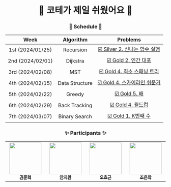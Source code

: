 <h1 align="center"> 🌟 코테가 제일 쉬웠어요 🌟 </h1>

<h3 align="center"> 📆 Schedule 📆 </h3>

<div align="center">

|Week|Algorithm|Problems|
|:-:|:-:|:-:|
|1st (2024/01/25)|Recursion|[☑️ Silver 2. 신나는 함수 실행](https://www.acmicpc.net/problem/9184)|
|2nd (2024/02/01)|Dijkstra|[☑️ Gold 2. 인간 대포](https://www.acmicpc.net/problem/10473)|
|3rd (2024/02/08)|MST|[☑️ Gold 4. 최소 스패닝 트리](https://www.acmicpc.net/problem/1197)|
|4th (2024/02/15)|Data Structure|[☑️ Gold 4. 스카이라인 쉬운거](https://www.acmicpc.net/problem/1863)|
|5th (2024/02/22)|Greedy|[☑️ Gold 5. 배](https://www.acmicpc.net/problem/1092)|
|6th (2024/02/29)|Back Tracking|[☑️ Gold 4. 월드컵](https://www.acmicpc.net/problem/6987)|
|7th (2024/03/07)|Binary Search|[☑️ Gold 1. K번째 수](https://www.acmicpc.net/problem/1300)|

</div>

<h3 align="center"> ✨ Participants ✨ </h3>

<table align='center'>
    <tbody>
        <tr>
            <td align="center" valign="top" width="14.28%"><a href="https://github.com/tree-jhk"><img src="https://avatars.githubusercontent.com/u/97151660?v=4" width="100px;"/><br/><sub><b>권준혁</b></sub></a><br/></td>
            <td align="center" valign="top" width="14.28%"><a href="https://github.com/synoti21"><img src="https://avatars.githubusercontent.com/u/58936172?v=4" width="100px;"/><br/><sub><b>안지완</b></sub></a><br/></td>
            <td align="center" valign="top" width="14.28%"><a href="https://github.com/Zerohertz"><img src="https://avatars.githubusercontent.com/u/42334717?v=4" width="100px;"/><br/><sub><b>오효근</b></sub></a><br/></td>
            <td align="center" valign="top" width="14.28%"><a href="https://github.com/choeunhak"><img src="https://avatars.githubusercontent.com/u/59510736?v=4" width="100px;"/><br/><sub><b>조은학</b></sub></a><br/></td>
        </tr>
    </tbody>
</table>